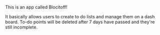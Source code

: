 
This is an app called Blocitoff!

It basically allows users to create to do lists and manage them on a dash board.
To-do points will be deleted after 7 days have passed and they're still incomplete.
